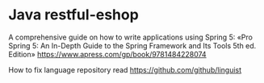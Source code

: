 # Java restful-eshop
A comprehensive guide on how to write applications using Spring 5:
«Pro Spring 5: An In-Depth Guide to the Spring Framework and Its Tools 5th ed. Edition»
https://www.apress.com/gp/book/9781484228074

How to fix language repository read https://github.com/github/linguist

